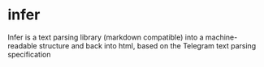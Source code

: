 # infer
Infer is a text parsing library (markdown compatible) into a machine-readable structure and back into html, based on the Telegram text parsing specification
